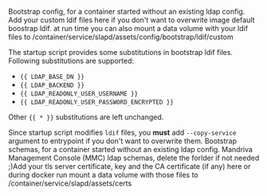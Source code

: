 Bootstrap config, for a container started without an existing ldap config.
Add your custom ldif files here if you don't want to overwrite image default boostrap ldif.
at run time you can also mount a data volume with your ldif files to /container/service/slapd/assets/config/bootstrap/ldif/custom

The startup script provides some substitutions in bootstrap ldif files. Following substitutions are supported:

- `{{ LDAP_BASE_DN }}`
- `{{ LDAP_BACKEND }}`
- `{{ LDAP_READONLY_USER_USERNAME }}`
- `{{ LDAP_READONLY_USER_PASSWORD_ENCRYPTED }}`

Other `{{ * }}` substitutions are left unchanged.

Since startup script modifies `ldif` files,
you **must** add `--copy-service` argument to entrypoint if you don't want to overwrite them.
Bootstrap schemas, for a container started without an existing ldap config.
Mandriva Management Console (MMC) ldap schemas, delete the forlder if not needed ;)Add your tls server certificate, key and the CA certificate (if any) here
or during docker run mount a data volume with those files to /container/service/slapd/assets/certs
